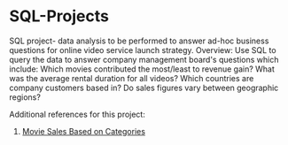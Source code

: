 # SQL-Projects
SQL project- data analysis to be performed to answer ad-hoc business questions for online video service launch strategy. 
Overview:
Use SQL to query the data to answer company management board's questions which include:
Which movies contributed the most/least to revenue gain?
What was the average rental duration for all videos?
Which countries are company customers based in?
Do sales figures vary between geographic regions?

Additional references for this project:
1. [Movie Sales Based on Categories](https://public.tableau.com/app/profile/kate.pan1810/viz/MovieCategorySale/CategorySale)
